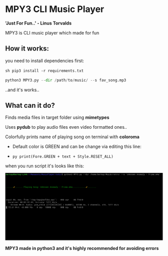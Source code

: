 # MPY3 CLI Music Player


**'Just For Fun..' - Linus Torvalds**


MPY3 is CLI music player which made for fun 

## How it works:

you need to install dependencies first:

``sh
pip3 install -r requirements.txt
``


```py
python3 MPY3.py --dir /path/to/music/ --s fav_song.mp3
```

..and it's works..


## What can it do?

Finds media files in target folder using **mimetypes**

Uses **pydub** to play audio files even video formatted ones..


Colorfully prints name of playing song on terminal with **coloroma**

* Default color is GREEN and can be change via editing this line:

* ``py
print(Fore.GREEN + text + Style.RESET_ALL)
``

when you run script it's looks like this:

<img src='screenshots/screen.png'/>


**MPY3 made in python3 and it's highly recommended for avoiding errors**

